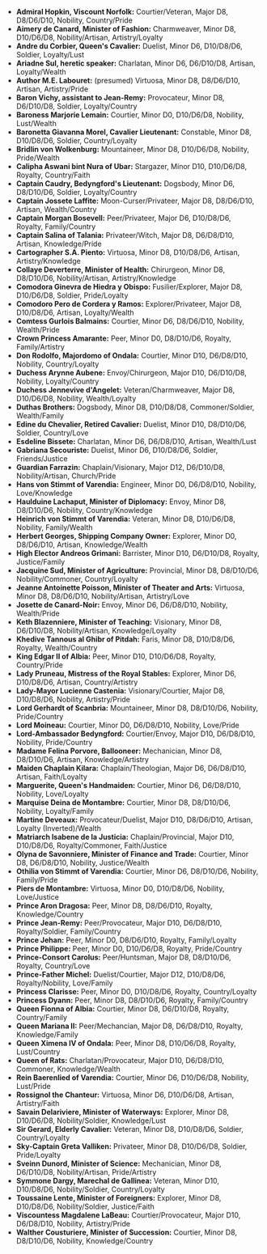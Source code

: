   - **Admiral Hopkin, Viscount Norfolk:**                            Courtier/Veteran,       Major  D8,    D8/D6/D10,    Nobility,            Country/Pride
  - **Aimery de Canard,          Minister of Fashion:**              Charmweaver,            Minor  D8,    D10/D6/D8,    Nobility/Artisan,    Artistry/Loyalty
  - **Andre du Corbier,          Queen's Cavalier:**                 Duelist,                Minor  D6,    D10/D8/D6,    Soldier,             Loyalty/Lust
  - **Ariadne Sul, heretic speaker:**                                Charlatan,              Minor  D6,    D6/D10/D8,    Artisan,             Loyalty/Wealth
  - **Author M.E. Labouret:** (presumed)                             Virtuosa,               Minor  D8,    D8/D6/D10,    Artisan,             Artistry/Pride
  - **Baron Vichy, assistant to Jean-Remy:**                         Provocateur,            Minor  D8,    D6/D10/D8,    Soldier,             Loyalty/Country
  - **Baroness Marjorie Lemain:**                                    Courtier,               Minor  D0,    D10/D6/D8,    Nobility,            Lust/Wealth
  - **Baronetta Giavanna Morel, Cavalier Lieutenant:**               Constable,              Minor  D8,    D10/D8/D6,    Soldier,             Country/Loyalty
  - **Bridlin von Wolkenburg:**                                      Mountaineer,            Minor  D8,    D10/D6/D8,    Nobility,            Pride/Wealth
  - **Calipha Aswani bint Nura of Ubar:**                            Stargazer,              Minor D10,    D10/D6/D8,    Royalty,             Country/Faith
  - **Captain Caudry,            Bedyngford's Lieutenant:**          Dogsbody,               Minor  D6,    D8/D10/D6,    Soldier,             Loyalty/Country
  - **Captain Jossete Laffite:**                                     Moon-Curser/Privateer,  Major  D8,    D8/D6/D10,    Artisan,             Wealth/Country
  - **Captain Morgan Bosevell:**                                     Peer/Privateer,         Major  D6,    D10/D8/D6,    Royalty,             Family/Country
  - **Captain Salina of Talania:**                                   Privateer/Witch,        Major  D8,    D6/D8/D10,    Artisan,             Knowledge/Pride
  - **Cartographer S.A. Piento:**                                    Virtuosa,               Minor  D8,    D10/D8/D6,    Artisan,             Artistry/Knowledge
  - **Collaye Deverterre,        Minister of Health:**               Chirurgeon,             Minor  D8,    D8/D10/D6,    Nobility/Artisan,    Artistry/Knowledge
  - **Comodora Ginevra de Hiedra y Obispo:**                         Fusilier/Explorer,      Major  D8,    D10/D6/D8,    Soldier,             Pride/Loyalty
  - **Comodoro Pero de Cordera y Ramos:**                            Explorer/Privateer,     Major  D8,    D10/D8/D6,    Artisan,             Loyalty/Wealth
  - **Comtess Gurlois Balmains:**                                    Courtier,               Minor  D6,    D8/D6/D10,    Nobility,            Wealth/Pride
  - **Crown Princess Amarante:**                                     Peer,                   Minor  D0,    D8/D10/D6,    Royalty,             Family/Artistry
  - **Don Rodolfo, Majordomo of Ondala:**                            Courtier,               Minor D10,    D6/D8/D10,    Nobility,            Country/Loyalty
  - **Duchess Arynne Aubene:**                                       Envoy/Chirurgeon,       Major D10,    D6/D10/D8,    Nobility,            Loyalty/Country
  - **Duchess Jennevive d'Angelet:**                                 Veteran/Charmweaver,    Major  D8,    D10/D6/D8,    Nobility,            Wealth/Loyalty  
  - **Duthas Brothers:**                                             Dogsbody,               Minor  D8,    D10/D8/D8,    Commoner/Soldier,    Wealth/Family
  - **Edine du Chevalier,        Retired Cavalier:**                 Duelist,                Minor D10,    D8/D10/D6,    Soldier,             Country/Love
  - **Esdeline Bissete:**                                            Charlatan,              Minor  D6,    D6/D8/D10,    Artisan,             Wealth/Lust
  - **Gabriana Secouriste:**                                         Duelist,                Minor  D6,    D10/D8/D6,    Soldier,             Friends/Justice
  - **Guardian Farrazin:**                                           Chaplain/Visionary,     Major D12,    D6/D10/D8,    Nobility/Artisan,    Church/Pride
  - **Hans von Stimmt of Varendia:**                                 Engineer,               Minor  D0,    D6/D8/D10,    Nobility,            Love/Knowledge
  - **Haulduine Lachaput,        Minister of Diplomacy:**            Envoy,                  Minor  D8,    D8/D10/D6,    Nobility,            Country/Knowledge
  - **Heinrich von Stimmt of Varendia:**                             Veteran,                Minor  D8,    D10/D6/D8,    Nobility,            Family/Wealth
  - **Herbert Georges, Shipping Company Owner:**                     Explorer,               Minor  D0,    D8/D6/D10,    Artisan,             Knowledge/Wealth
  - **High Elector Andreos Grimani:**                                Barrister,              Minor D10,    D6/D10/D8,    Royalty,             Justice/Family
  - **Jacquine Sud,              Minister of Agriculture:**          Provincial,             Minor  D8,    D8/D10/D6,    Nobility/Commoner,   Country/Loyalty
  - **Jeanne Antoinette Poisson, Minister of Theater and Arts:**     Virtuosa,               Minor  D8,    D8/D6/D10,    Nobility/Artisan,    Artistry/Love
  - **Josette de Canard-Noir:**                                      Envoy,                  Minor  D6,    D6/D8/D10,    Nobility,            Wealth/Pride
  - **Keth Blazenniere,          Minister of Teaching:**             Visionary,              Minor  D8,    D6/D10/D8,    Nobility/Artisan,    Knowledge/Loyalty
  - **Khedive Tannous al Ghibr of Pitdah:**                          Faris,                  Minor  D8,    D10/D8/D6,    Royalty,             Wealth/Country
  - **King Edgar II of Albia:**                                      Peer,                   Minor D10,    D10/D6/D8,    Royalty,             Country/Pride
  - **Lady Pruneau, Mistress of the Royal Stables:**                 Explorer,               Minor  D6,    D10/D8/D6,    Artisan,             Country/Artistry
  - **Lady-Mayor Lucienne Castenia:**                                Visionary/Courtier,     Major  D8,    D10/D8/D6,    Nobility,            Artistry/Pride
  - **Lord Gerhardt of Scanbria:**                                   Mountaineer,            Minor  D8,    D8/D10/D6,    Nobility,            Pride/Country
  - **Lord Moineau:**                                                Courtier,               Minor  D0,    D6/D8/D10,    Nobility,            Love/Pride
  - **Lord-Ambassador Bedyngford:**                                  Courtier/Envoy,         Major D10,    D6/D8/D10,    Nobility,            Pride/Country
  - **Madame Felina Porvore, Ballooneer:**                           Mechanician,            Minor  D8,    D8/D10/D6,    Artisan,             Knowledge/Artistry
  - **Maiden Chaplain Kilara:**                                      Chaplain/Theologian,    Major  D6,    D6/D8/D10,    Artisan,             Faith/Loyalty
  - **Marguerite,                Queen's Handmaiden:**               Courtier,               Minor  D6,    D6/D8/D10,    Nobility,            Love/Loyalty
  - **Marquise Deina de Montambre:**                                 Courtier,               Minor  D8,    D8/D10/D6,    Nobility,            Loyalty/Family
  - **Martine Deveaux:**                                             Provocateur/Duelist,    Major D10,    D8/D6/D10,    Artisan,             Loyalty (Inverted)/Wealth
  - **Matriarch Isabene de la Justicia:**                            Chaplain/Provincial,    Major D10,    D10/D8/D6,    Royalty/Commoner,    Faith/Justice
  - **Olyna de Savonniere,       Minister of Finance and Trade:**    Courtier,               Minor  D8,    D6/D8/D10,    Nobility,            Justice/Wealth
  - **Othilia von Stimmt of Varendia:**                              Courtier,               Minor  D6,    D8/D10/D6,    Nobility,            Family/Pride
  - **Piers de Montambre:**                                          Virtuosa,               Minor  D0,    D10/D8/D6,    Nobility,            Love/Justice
  - **Prince Aron Dragosa:**                                         Peer,                   Minor  D8,    D8/D6/D10,    Royalty,             Knowledge/Country
  - **Prince Jean-Remy:**                                            Peer/Provocateur,       Major D10,    D6/D8/D10,    Royalty/Soldier,     Family/Country
  - **Prince Jehan:**                                                Peer,                   Minor  D0,    D8/D6/D10,    Royalty,             Family/Loyalty
  - **Prince Philippe:**                                             Peer,                   Minor  D0,    D10/D6/D8,    Royalty,             Pride/Country
  - **Prince-Consort Carolus:**                                      Peer/Huntsman,          Major  D8,    D8/D10/D6,    Royalty,             Country/Love
  - **Prince-Father Michel:**                                        Duelist/Courtier,       Major D12,    D10/D8/D6,    Royalty/Nobility,    Love/Family
  - **Princess Clarisse:**                                           Peer,                   Minor  D0,    D10/D8/D6,    Royalty,             Country/Loyalty
  - **Princess Dyann:**                                              Peer,                   Minor  D8,    D8/D10/D6,    Royalty,             Family/Country
  - **Queen Fionna of Albia:**                                       Courtier,               Minor  D8,    D6/D10/D8,    Royalty,             Country/Family
  - **Queen Mariana II:**                                            Peer/Mechancian,        Major  D8,    D6/D8/D10,    Royalty,             Knowledge/Family
  - **Queen Ximena IV of Ondala:**                                   Peer,                   Minor  D8,    D10/D6/D8,    Royalty,             Lust/Country
  - **Queen of Rats:**                                               Charlatan/Provocateur,  Major D10,    D6/D8/D10,    Commoner,            Knowledge/Wealth
  - **Rein Baerenlied of Varendia:**                                 Courtier,               Minor  D6,    D10/D6/D8,    Nobility,            Lust/Pride
  - **Rossignol the Chanteur:**                                      Virtuosa,               Minor  D6,    D10/D6/D8,    Artisan,             Artistry/Faith
  - **Savain Delariviere,        Minister of Waterways:**            Explorer,               Minor  D8,    D10/D6/D8,    Nobility/Soldier,    Knowledge/Lust
  - **Sir Gerard,                Elderly Cavalier:**                 Veteran,                Minor  D8,    D10/D8/D6,    Soldier,             Country/Loyalty
  - **Sky-Captain Greta Valliken:**                                  Privateer,              Minor  D8,    D10/D6/D8,    Soldier,             Pride/Loyalty
  - **Sveinn Dunord,             Minister of Science:**              Mechanician,            Minor  D8,    D6/D10/D8,    Nobility/Artisan,    Pride/Artistry
  - **Symmone Dargy,             Marechal de Gallinea:**             Veteran,                Minor D10,    D10/D8/D6,    Nobility/Soldier,    Country/Loyalty
  - **Toussaine Lente,           Minister of Foreigners:**           Explorer,               Minor  D8,    D10/D8/D6,    Nobility/Soldier,    Justice/Faith
  - **Viscountess Magdalene LaBeau:**                                Courtier/Provocateur,   Major D10,    D6/D8/D10,    Nobility,            Artistry/Pride
  - **Walther Cousturiere,       Minister of Succession:**           Courtier,               Minor  D8,    D8/D10/D6,    Nobility,            Knowledge/Country
